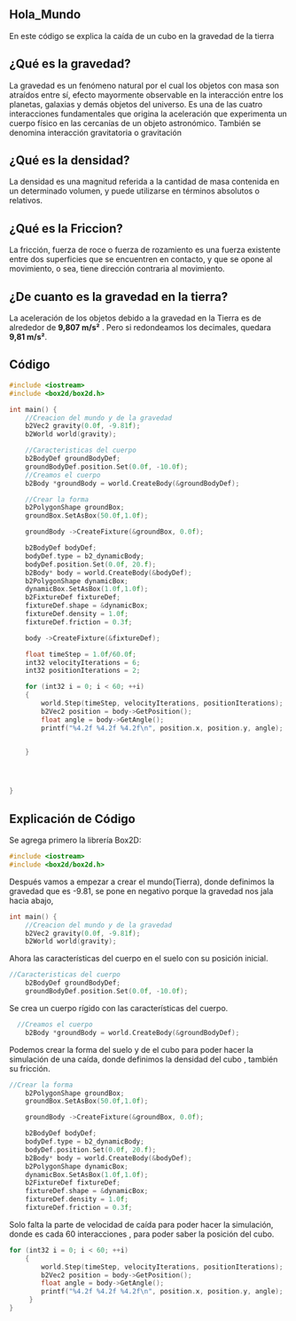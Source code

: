 ## Hola_Mundo
En este código se explica la caída de un cubo en la gravedad de la tierra

## ¿Qué es la gravedad?
La gravedad es un fenómeno natural por el cual los objetos con masa son
atraídos entre sí, efecto mayormente observable en la interacción entre los
planetas, galaxias y demás objetos del universo. Es una de las cuatro
interacciones fundamentales que origina la aceleración que experimenta un
cuerpo físico en las cercanías de un objeto astronómico. También se denomina
interacción gravitatoria o gravitación
## ¿Qué es la densidad?
La densidad es una magnitud referida a la cantidad de masa contenida en un determinado volumen, y puede utilizarse en términos absolutos o relativos.
## ¿Qué es la Friccion?
La fricción, fuerza de roce o fuerza de rozamiento es una fuerza existente entre dos superficies que se encuentren en contacto, y que se opone al movimiento, o sea, tiene dirección contraria al movimiento.
## ¿De cuanto es la gravedad en la tierra?
La aceleración de los objetos debido a la gravedad en la Tierra es de alrededor de **9,807 m/s²** . Pero si redondeamos los decimales, quedara **9,81 m/s²**.

## Código

``` c
#include <iostream>
#include <box2d/box2d.h>

int main() {
    //Creacion del mundo y de la gravedad
    b2Vec2 gravity(0.0f, -9.81f);
    b2World world(gravity);

    //Caracteristicas del cuerpo
    b2BodyDef groundBodyDef;
    groundBodyDef.position.Set(0.0f, -10.0f);
    //Creamos el cuerpo
    b2Body *groundBody = world.CreateBody(&groundBodyDef);

    //Crear la forma
    b2PolygonShape groundBox;
    groundBox.SetAsBox(50.0f,1.0f);

    groundBody ->CreateFixture(&groundBox, 0.0f);

    b2BodyDef bodyDef;
    bodyDef.type = b2_dynamicBody;
    bodyDef.position.Set(0.0f, 20.f);
    b2Body* body = world.CreateBody(&bodyDef);
    b2PolygonShape dynamicBox;
    dynamicBox.SetAsBox(1.0f,1.0f);
    b2FixtureDef fixtureDef;
    fixtureDef.shape = &dynamicBox;
    fixtureDef.density = 1.0f;
    fixtureDef.friction = 0.3f;

    body ->CreateFixture(&fixtureDef);

    float timeStep = 1.0f/60.0f;
    int32 velocityIterations = 6;
    int32 positionIterations = 2;

    for (int32 i = 0; i < 60; ++i)
    {
        world.Step(timeStep, velocityIterations, positionIterations);
        b2Vec2 position = body->GetPosition();
        float angle = body->GetAngle();
        printf("%4.2f %4.2f %4.2f\n", position.x, position.y, angle);


    }




}
```
## Explicación de Código
Se agrega primero la librería Box2D: 
``` c
#include <iostream>
#include <box2d/box2d.h>
``` 
Después vamos a empezar a crear el mundo(Tierra), donde definimos la gravedad que es -9.81, se pone en negativo porque la gravedad nos jala hacia abajo,
``` c
int main() {
    //Creacion del mundo y de la gravedad
    b2Vec2 gravity(0.0f, -9.81f);
    b2World world(gravity);
```
Ahora las características del cuerpo en el suelo con su posición inicial.
``` c
//Caracteristicas del cuerpo
    b2BodyDef groundBodyDef;
    groundBodyDef.position.Set(0.0f, -10.0f);
```
Se crea un cuerpo rígido con las características del cuerpo.
``` c
  //Creamos el cuerpo
    b2Body *groundBody = world.CreateBody(&groundBodyDef);
```
Podemos crear la forma del suelo y de el cubo para poder hacer la simulación de una caída, donde definimos la densidad del cubo , también su fricción.
``` c
//Crear la forma
    b2PolygonShape groundBox;
    groundBox.SetAsBox(50.0f,1.0f);

    groundBody ->CreateFixture(&groundBox, 0.0f);

    b2BodyDef bodyDef;
    bodyDef.type = b2_dynamicBody;
    bodyDef.position.Set(0.0f, 20.f);
    b2Body* body = world.CreateBody(&bodyDef);
    b2PolygonShape dynamicBox;
    dynamicBox.SetAsBox(1.0f,1.0f);
    b2FixtureDef fixtureDef;
    fixtureDef.shape = &dynamicBox;
    fixtureDef.density = 1.0f;
    fixtureDef.friction = 0.3f;
```
Solo falta la parte de velocidad de caída para poder hacer la simulación, donde es cada 60 interacciones , para poder saber la posición del cubo.
``` c
for (int32 i = 0; i < 60; ++i)
    {
        world.Step(timeStep, velocityIterations, positionIterations);
        b2Vec2 position = body->GetPosition();
        float angle = body->GetAngle();
        printf("%4.2f %4.2f %4.2f\n", position.x, position.y, angle);
     }
}
```



